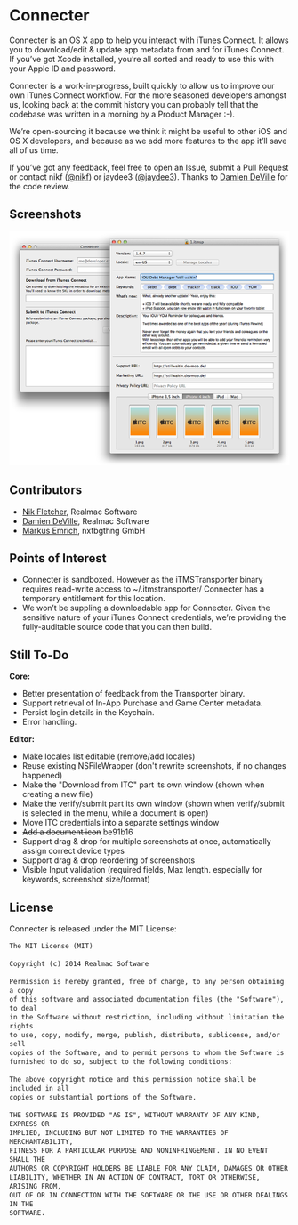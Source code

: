Connecter
===========

Connecter is an OS X app to help you interact with iTunes Connect. It allows you to download/edit & update app metadata from and for iTunes Connect. If you’ve got Xcode installed, you’re all sorted and ready to use this with your Apple ID and password.

Connecter is a work-in-progress, built quickly to allow us to improve our own iTunes Connect workflow. For the more seasoned developers amongst us, looking back at the commit history you can probably tell that the codebase was written in a morning by a Product Manager :-). 

We’re open-sourcing it because we think it might be useful to other iOS and OS X developers, and because as we add more features to the app it’ll save all of us time.

If you’ve got any feedback, feel free to open an Issue, submit a Pull Request or contact nikf ([@nikf](https://twitter.com/nikf)) or jaydee3 ([@jaydee3](https://twitter.com/jaydee3)). Thanks to [Damien DeVille](https://twitter.com/damiendeville) for the code review.

## Screenshots

![Screenshot](assets/screenshots.png)

## Contributors

- [Nik Fletcher](https://twitter.com/nikf), Realmac Software
- [Damien DeVille](https://twitter.com/damiendeville), Realmac Software
- [Markus Emrich](https://twitter.com/jaydee3), nxtbgthng GmbH

## Points of Interest

- Connecter is sandboxed. However as the iTMSTransporter binary requires read-write access to ~/.itmstransporter/ Connecter has a temporary entitlement for this location.
- We won’t be suppling a downloadable app for Connecter. Given the sensitive nature of your iTunes Connect credentials, we’re providing the fully-auditable source code that you can then build.

## Still To-Do

**Core:**

- Better presentation of feedback from the Transporter binary.
- Support retrieval of In-App Purchase and Game Center metadata.
- Persist login details in the Keychain.
- Error handling.

**Editor:**

- Make locales list editable (remove/add locales)
- Reuse existing NSFileWrapper (don't rewrite screenshots, if no changes happened)
- Make the "Download from ITC" part its own window (shown when creating a new file)
- Make the verify/submit part its own window (shown when verify/submit is selected in the menu, while a document is open)
- Move ITC credentials into a separate settings window
- ~~Add a document icon~~ be91b16
- Support drag & drop for multiple screenshots at once, automatically assign correct device types
- Support drag & drop reordering of screenshots
- Visible Input validation (required fields, Max length. especially for keywords, screenshot size/format)


## License

Connecter is released under the MIT License:

	The MIT License (MIT)

	Copyright (c) 2014 Realmac Software

	Permission is hereby granted, free of charge, to any person obtaining a copy
	of this software and associated documentation files (the "Software"), to deal
	in the Software without restriction, including without limitation the rights
	to use, copy, modify, merge, publish, distribute, sublicense, and/or sell
	copies of the Software, and to permit persons to whom the Software is
	furnished to do so, subject to the following conditions:

	The above copyright notice and this permission notice shall be included in all
	copies or substantial portions of the Software.

	THE SOFTWARE IS PROVIDED "AS IS", WITHOUT WARRANTY OF ANY KIND, EXPRESS OR
	IMPLIED, INCLUDING BUT NOT LIMITED TO THE WARRANTIES OF MERCHANTABILITY,
	FITNESS FOR A PARTICULAR PURPOSE AND NONINFRINGEMENT. IN NO EVENT SHALL THE
	AUTHORS OR COPYRIGHT HOLDERS BE LIABLE FOR ANY CLAIM, DAMAGES OR OTHER
	LIABILITY, WHETHER IN AN ACTION OF CONTRACT, TORT OR OTHERWISE, ARISING FROM,
	OUT OF OR IN CONNECTION WITH THE SOFTWARE OR THE USE OR OTHER DEALINGS IN THE
	SOFTWARE.